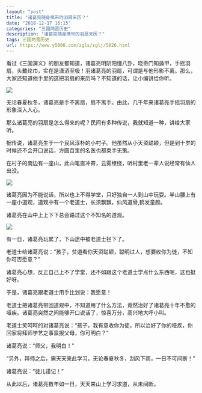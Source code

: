 ```yaml
---
layout: "post"
title: "诸葛亮随身携带的羽扇来历？"
date: "2018-12-17 16:15"
categories: "三国两晋历史"
description: "诸葛亮随身携带的羽扇来历？"
tags: 三国两晋历史
url: https://www.y5000.com/zgls/sglj/5026.html
---
```






看过《三国演义》的朋友都知道，诸葛亮明阴阳懂八卦，晓奇门知遁甲，手摇羽扇，头戴纶巾，实在是潇洒至极！羽诸葛亮的羽扇，可谓是与他形影不离。那么，大家还知道他手里的这把羽扇的来历吗？不知道的话，让小编讲给你听。

![](https://img.y5000.com/uploads/allimg/161111/1441034c6-0.jpg)

无论春夏秋冬，诸葛亮是手不离扇，扇不离手。由此，几千年来诸葛亮手摇羽扇的形象深入人心。

那么诸葛亮的羽扇是怎么得来的呢？民间有多种传说，我就知道一种，讲给大家听。

据传说，诸葛亮生于一个民风淳朴的小村子。他虽然从小天资聪颖，但是到十岁的时候还不会开口说话，方圆百里的名医也都束手无策。

在村子的南边有一座山，此山笔直冲霄，云雾缭绕，听村里老一辈人说经常有仙人出没。

![](https://img.y5000.com/uploads/allimg/161111/14410324D-1.jpg)

诸葛亮因为不能说话，所以也上不得学堂，只好独自一人到山中玩耍。半山腰上有一座小道观，道观中有一个老道士，长须飘飘，仙风道骨,鹤发童颜。

诸葛亮在山中上上下下总会路过这个不知名的道观。

![](https://img.y5000.com/uploads/allimg/161111/14410335F-2.jpg)

有一日，诸葛亮玩累了，下山途中被老道士拦下了。

老道士给诸葛亮说：“孩子，贫道看你天资聪颖，聪明过人，想要收你为徒，不知你可否愿意？”

诸葛亮心想，反正自己上不了学堂，还不如跟这个老道士学点什么东西呢，这也挺好呀。

于是，诸葛亮跟老道士用手比划说：我愿意！

老道士把诸葛亮带回道观中，不知道用了什么方法，竟然治好了诸葛亮十年不愈的哑疾。诸葛亮突然之间能够开口说话了，惊喜万分，高兴地大呼小叫。

老道士笑呵呵的对诸葛亮说：“孩子，我有意收你为徒，所以治好了你的哑疾，你回家将拜师学艺之事禀报父母，你可明白？”

诸葛亮说：“师父，我明白！”

“另外，拜师之后，需天天来此学习，无论春夏秋冬，刮风下雨，一日不可间断！”

诸葛亮说：“徒儿谨记！”

从此以后，诸葛亮数年如一日，天天来山上学习求道，从未间断。
